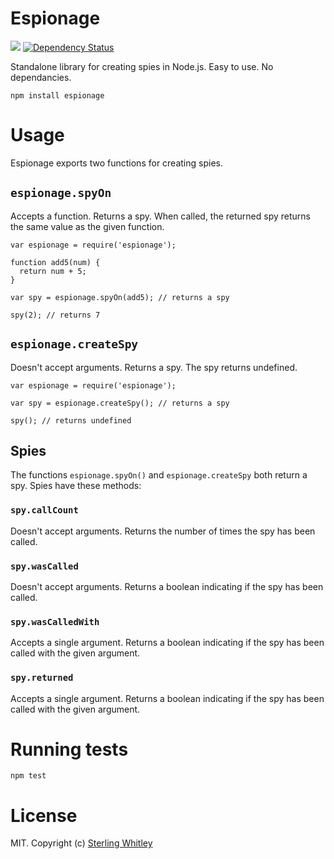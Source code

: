 # Espionage 
![](https://travis-ci.org/sterlingw/espionage.svg?branch=master)
[![Dependency Status](https://david-dm.org/sterlingw/espionage.svg)](https://david-dm.org/sterlingw/espionage)

Standalone library for creating spies in Node.js. Easy to use. No dependancies.

```
npm install espionage
```

# Usage
Espionage exports two functions for creating spies.

## `espionage.spyOn`
Accepts a function. Returns a spy. When called, the returned spy returns the same value as the given function.
```
var espionage = require('espionage');

function add5(num) {
  return num + 5;
}

var spy = espionage.spyOn(add5); // returns a spy

spy(2); // returns 7
```

## `espionage.createSpy`
Doesn't accept arguments. Returns a spy. The spy returns undefined.
```
var espionage = require('espionage');

var spy = espionage.createSpy(); // returns a spy

spy(); // returns undefined
```

## Spies
The functions `espionage.spyOn()` and `espionage.createSpy` both return a spy. Spies have these methods:

### `spy.callCount`
Doesn't accept arguments. Returns the number of times the spy has been called.

### `spy.wasCalled`
Doesn't accept arguments. Returns a boolean indicating if the spy has been called.

### `spy.wasCalledWith`
Accepts a single argument. Returns a boolean indicating if the spy has been called with the given argument.

### `spy.returned`
Accepts a single argument. Returns a boolean indicating if the spy has been called with the given argument.

# Running tests
`npm test`

# License
MIT. Copyright (c) [Sterling Whitley](http://sterlingw.com)
